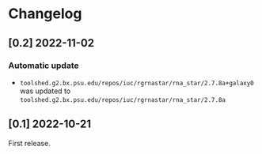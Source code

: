 # Changelog

## [0.2] 2022-11-02

### Automatic update
- `toolshed.g2.bx.psu.edu/repos/iuc/rgrnastar/rna_star/2.7.8a+galaxy0` was updated to `toolshed.g2.bx.psu.edu/repos/iuc/rgrnastar/rna_star/2.7.8a`

## [0.1] 2022-10-21

First release.
